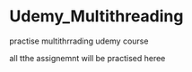 # Udemy_Multithreading
practise multithrrading udemy course

all tthe assignemnt will be practised heree 
